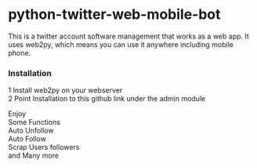 # python-twitter-web-mobile-bot

This is a twitter account software management that works as a web app. It uses web2py, which means you can use it anywhere including mobile phone.


<h3>Installation</h3>
1 Install web2py on your webserver<br />
2 Point Installation to this github link under the admin module<br />

Enjoy<br />
Some Functions<br />
Auto Unfollow<br />
Auto Follow<br />
Scrap Users followers<br />
and Many more



